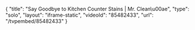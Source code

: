 {
    "title": "Say Goodbye to Kitchen Counter Stains | Mr. Clean\u00ae",
    "type": "solo",
    "layout": "iframe-static",
    "videoId": "85482433",
    "url": "\/tvpembed\/85482433"
}